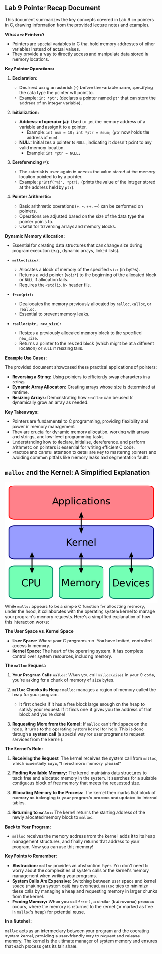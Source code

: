 ## Lab 9 Pointer Recap Document

This document summarizes the key concepts covered in Lab 9 on pointers in C, drawing information from the provided
lecture notes and examples.

**What are Pointers?**

- Pointers are special variables in C that hold memory addresses of other variables instead of actual values.
- They provide a way to directly access and manipulate data stored in memory locations.

**Key Pointer Operations:**

1. **Declaration:**
    - Declared using an asterisk (`*`) before the variable name, specifying the data type the pointer will point to.
    - Example: `int *ptr;` (declares a pointer named `ptr` that can store the address of an integer variable).

2. **Initialization:**
    - **Address-of operator (`&`):** Used to get the memory address of a variable and assign it to a pointer.
        - Example: `int num = 10; int *ptr = &num;` (`ptr` now holds the address of `num`).
    - **NULL:**  Initializes a pointer to `NULL`, indicating it doesn't point to any valid memory location.
        - Example: `int *ptr = NULL;`

3. **Dereferencing (`*`):**
    - The asterisk is used again to access the value stored at the memory location pointed to by a pointer.
    - Example: `printf("%d", *ptr);` (prints the value of the integer stored at the address held by `ptr`).

4. **Pointer Arithmetic:**
    - Basic arithmetic operations (+, -, ++, --) can be performed on pointers.
    - Operations are adjusted based on the size of the data type the pointer points to.
    - Useful for traversing arrays and memory blocks.

**Dynamic Memory Allocation:**

- Essential for creating data structures that can change size during program execution (e.g., dynamic arrays, linked
  lists).

- **`malloc(size)`:**
    - Allocates a block of memory of the specified `size` (in bytes).
    - Returns a void pointer (`void*`) to the beginning of the allocated block or `NULL` if allocation fails.
    - Requires the `<stdlib.h>` header file.

- **`free(ptr)`:**
    - Deallocates the memory previously allocated by `malloc`, `calloc`, or `realloc`.
    - Essential to prevent memory leaks.

- **`realloc(ptr, new_size)`:**
    - Resizes a previously allocated memory block to the specified `new_size`.
    - Returns a pointer to the resized block (which might be at a different location) or `NULL` if resizing fails.

**Example Use Cases:**

The provided document showcased these practical applications of pointers:

- **Reversing a String:** Using pointers to efficiently swap characters in a string.
- **Dynamic Array Allocation:**  Creating arrays whose size is determined at runtime.
- **Resizing Arrays:**  Demonstrating how `realloc` can be used to dynamically grow an array as needed.

**Key Takeaways:**

- Pointers are fundamental to C programming, providing flexibility and power in memory management.
- They are crucial for dynamic memory allocation, working with arrays and strings, and low-level programming tasks.
- Understanding how to declare, initialize, dereference, and perform arithmetic on pointers is essential for writing
  efficient C code.
- Practice and careful attention to detail are key to mastering pointers and avoiding common pitfalls like memory leaks
  and segmentation faults.

## `malloc` and the Kernel: A Simplified Explanation

![kernel_layout.png](files/img/kernel_layout.png)
While `malloc` appears to be a simple C function for allocating memory, under the hood, it collaborates with the
operating system kernel to manage your program's memory requests. Here's a simplified explanation of how this
interaction works:

**The User Space vs. Kernel Space:**

- **User Space:** Where your C programs run. You have limited, controlled access to memory.
- **Kernel Space:**  The heart of the operating system. It has complete control over system resources, including memory.

**The `malloc` Request:**

1. **Your Program Calls `malloc`:** When you call `malloc(size)` in your C code, you're asking for a chunk of memory of
   `size` bytes.

2. **`malloc` Checks its Heap:** `malloc` manages a region of memory called the heap for your program.
    - It first checks if it has a free block large enough on the heap to satisfy your request. If it finds one, it gives
      you the address of that block and you're done!

3. **Requesting More from the Kernel:** If `malloc` can't find space on the heap, it turns to the operating system
   kernel for help. This is done through a **system call** (a special way for user programs to request services from the
   kernel).

**The Kernel's Role:**

1. **Receiving the Request:**  The kernel receives the system call from `malloc`, which essentially says, "I need more
   memory, please!"

2. **Finding Available Memory:** The kernel maintains data structures to track free and allocated memory in the system.
   It searches for a suitable contiguous block of free memory that meets the requested size.

3. **Allocating Memory to the Process:** The kernel then marks that block of memory as belonging to your program's
   process and updates its internal tables.

4. **Returning to `malloc`:** The kernel returns the starting address of the newly allocated memory block to `malloc`.

**Back to Your Program:**

- `malloc` receives the memory address from the kernel, adds it to its heap management structures, and finally returns
  that address to your program. Now you can use this memory!

**Key Points to Remember:**

- **Abstraction:** `malloc` provides an abstraction layer. You don't need to worry about the complexities of system
  calls or the kernel's memory management when writing your programs.
- **System Calls Are Expensive:**  Switching between user space and kernel space (making a system call) has overhead.
  `malloc` tries to minimize these calls by managing a heap and requesting memory in larger chunks from the kernel.
- **Freeing Memory:** When you call `free()`, a similar (but reverse) process occurs, where the memory is returned to
  the kernel (or marked as free in `malloc`'s heap) for potential reuse.

**In a Nutshell:**

`malloc` acts as an intermediary between your program and the operating system kernel, providing a user-friendly way to
request and release memory. The kernel is the ultimate manager of system memory and ensures that each process gets its
fair share.
